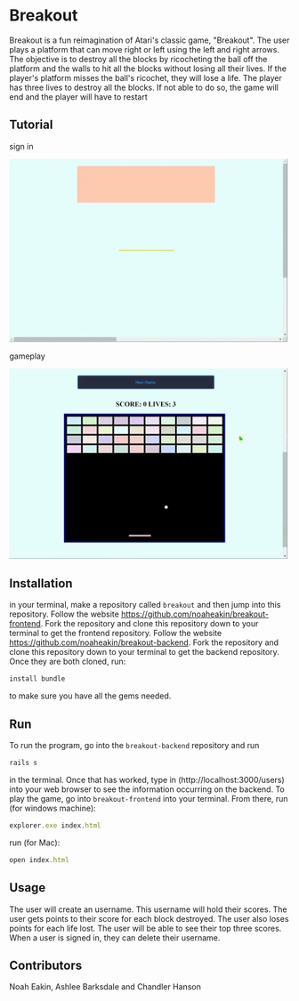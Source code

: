 # Breakout

Breakout is a fun reimagination of Atari's classic game, "Breakout". The user plays a platform that can move right or left using the left and right arrows. The objective is to destroy all the blocks by ricocheting the ball off the platform and the walls to hit all the blocks without losing all their lives. If the player's platform misses the ball's ricochet, they will lose a life. The player has three lives to destroy all the blocks. If not able to do so, the game will end and the player will have to restart

## Tutorial

sign in

<img src="images/sign-in.gif" width="500" alt="breakout sign-in gif"/>

gameplay

<img src="images/gameplay.gif" width="500" alt="breakout gameplay gif"/>

## Installation

in your terminal, make a repository called `breakout` and then jump into this repository. Follow the website https://github.com/noaheakin/breakout-frontend. Fork the repository and clone this repository down to your terminal to get the frontend repository. Follow the website https://github.com/noaheakin/breakout-backend. Fork the repository and clone this repository down to your terminal to get the backend repository. Once they are both cloned, run:  

```ruby
install bundle
```
to make sure you have all the gems needed. 

## Run
To run the program, go into the `breakout-backend` repository and run 

```ruby
rails s
```
in the terminal. Once that has worked, type in (http://localhost:3000/users) into your web browser to see the information occurring on the backend. To play the game, go into `breakout-frontend` into your terminal. From there, run (for windows machine):
```javascript
explorer.exe index.html
```
run (for Mac):

```javascript
open index.html
```
## Usage

The user will create an username. This username will hold their scores. The user gets points to their score for each block destroyed. The user also loses points for each life lost. The user will be able to see their top three scores. When a user is signed in, they can delete their username.

## Contributors
Noah Eakin, Ashlee Barksdale and Chandler Hanson
